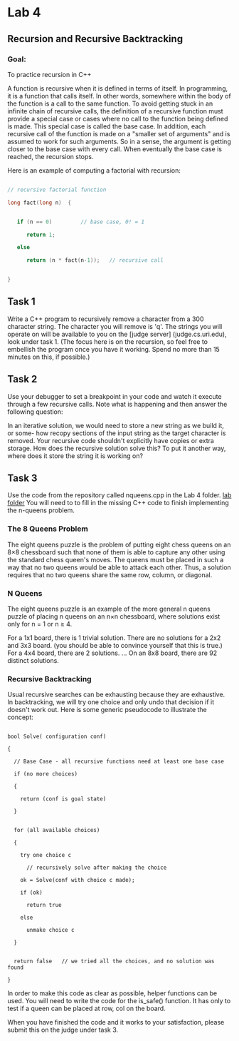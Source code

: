# Lab 4

## Recursion and Recursive Backtracking

### Goal:
  To practice recursion in C++

A function is recursive when it is defined in terms of itself. In programming, it is a 
function that calls itself. In other words, somewhere within the body of the function is
a call to the same function. To avoid getting stuck in an infinite chain of recursive 
calls, the definition of a recursive function must provide a special case or cases where 
no call to the function being defined is made. This special case is called the base case.
In addition, each recursive call of the function is made on a "smaller set of arguments" 
and is assumed to work for such arguments. So in a sense, the argument is getting closer
to the base case with every call. When eventually the base case is reached, the recursion
stops.

Here is an example of computing a factorial with recursion:

``` c++

// recursive factorial function

long fact(long n)  {


   if (n == 0)         // base case, 0! = 1

      return 1;

   else

      return (n * fact(n-1));   // recursive call


}

```

## Task 1

Write a C++ program to recursively remove a character from a 300 character string.
The character you will remove is 'q'.  The strings you will operate on will be available 
to you on the [judge server] (judge.cs.uri.edu), look under task 1. 
(The focus here is on the recursion, so feel free to embellish the program once
you have it working.  Spend no more than 15 minutes on this, if possible.)

## Task 2

Use your debugger to set a breakpoint in your code and watch it execute through a few
recursive calls. Note what is happening and then answer the following question:

In an iterative solution, we would need to store a new string as we build it, or some-
how recopy sections of the input string as the target character is removed.  Your
recursive code shouldn't explicitly have copies or extra storage.  How does the 
recursive solution solve this? To put it another way, where does it store the string it
is working on?

## Task 3

Use the code from the repository called nqueens.cpp in the Lab 4 folder.
[lab folder](https://github.com/URI-CSC/csc-212-s16-code-examples/tree/master/labs)
You will need to to fill in the missing C++ code to finish implementing the n-queens
problem.

### The 8 Queens Problem

The eight queens puzzle is the problem of putting eight chess queens on an 8×8 
chessboard such that none of them is able to capture any other using the standard chess 
queen's moves. The queens must be placed in such a way that no two queens would be able 
to attack each other. Thus, a solution requires that no two queens share the same row, 
column, or diagonal. 

### N Queens

The eight queens puzzle is an example of the more general n queens puzzle of placing n 
queens on an n×n chessboard, where solutions exist only for n = 1 or n ≥ 4. 

For a 1x1 board, there is 1 trivial solution.
There are no solutions for a 2x2 and 3x3 board.  (you should be able to convince yourself
that this is true.)
For a 4x4 board, there are 2 solutions.
...
On an 8x8 board, there are 92 distinct solutions.

### Recursive Backtracking

Usual recursive searches can be exhausting because they are exhaustive. In backtracking, 
we will try one choice and only undo that decision if it doesn't work out. Here is some
generic pseudocode to illustrate the concept:

```

bool Solve( configuration conf)

{

  // Base Case - all recursive functions need at least one base case

  if (no more choices)

  {

    return (conf is goal state)

  }


  for (all available choices)

  {

    try one choice c

      // recursively solve after making the choice

    ok = Solve(conf with choice c made);

    if (ok)

      return true

    else

      unmake choice c

  }


  return false   // we tried all the choices, and no solution was found

}

```

In order to make this code as clear as possible, helper functions can be used. You will 
need to write the code for the is_safe() function. It has only to test if a queen can be
placed at row, col on the board. 

When you have finished the code and it works to your satisfaction, please submit this on
the judge under task 3. 